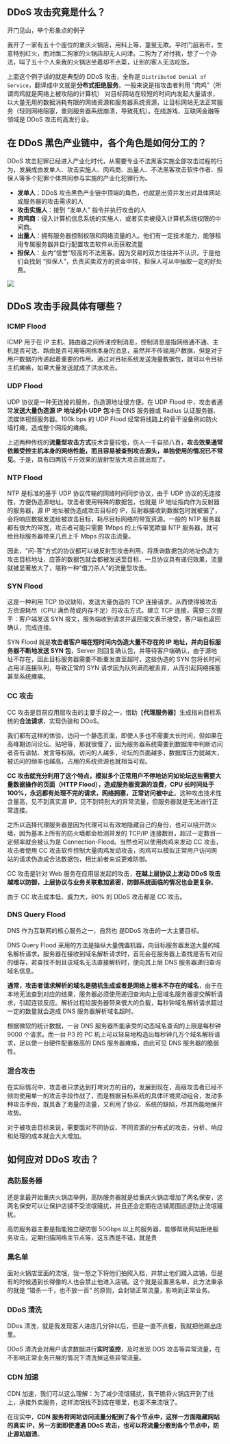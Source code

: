 ## DDoS 攻击究竟是什么？

开门见山，举个形象点的例子

我开了一家有五十个座位的重庆火锅店，用料上等，童叟无欺。平时门庭若市，生意特别红火，而对面二狗家的火锅店却无人问津。二狗为了对付我，想了一个办法，叫了五十个人来我的火锅店坐着却不点菜，让别的客人无法吃饭。

上面这个例子讲的就是典型的 DDoS 攻击，全称是 `Distributed Denial of Service`，翻译成中文就是**分布式拒绝服务**。一般来说是指攻击者利用 “肉鸡”（所谓肉鸡就是网络上被攻陷的计算机） 对目标网站在较短的时间内发起大量请求，以大量无用的数据消耗有限的网络资源和服务器系统资源，让目标网站无法正常服务（轻则网络阻塞，重则服务器系统崩溃，导致死机）。在线游戏、互联网金融等领域是 DDoS 攻击的高发行业。

## 在 DDoS 黑色产业链中，各个角色是如何分工的？

DDoS 攻击犯罪已经进入产业化时代，从需要专业不法黑客实施全部攻击过程的行为，发展成由发单人、攻击实施人、肉鸡商、出量人、不法黑客攻击软件作者、担保人等多个犯罪个体共同参与实施的产业化犯罪行为。

- **发单人**：DDoS 攻击黑色产业链中顶端的角色，也就是出资并发出对具体网站或服务器的攻击需求的人
- **攻击实施人**：接到 “发单人” 指令并执行攻击的人
- **肉鸡商**：侵入计算机信息系统的实施人，或者买卖被侵入计算机系统权限的中间商。
- **出量人**：拥有服务器控制权限和网络流量的人。他们有一定技术能力，能够租用专属服务器并自行配置攻击软件从而获取流量
- **担保人**：业内“信誉”较高的不法黑客。因为交易的双方往往并不认识，于是他们会找到 “担保人”，负责买卖双方的资金中转，担保人可从中抽取一定的好处费。

![](https://cs-wiki.oss-cn-shanghai.aliyuncs.com/img/20220615220351.png)

## DDoS 攻击手段具体有哪些？

### ICMP Flood

ICMP 用于在 IP 主机、路由器之间传递控制消息，控制消息是指网络通不通、主机是否可达、路由是否可用等网络本身的消息，虽然并不传输用户数据，但是对于用户数据的传递起着重要的作用。通过对目标系统发送海量数据包，就可以令目标主机瘫痪，如果大量发送就成了洪水攻击。

### UDP Flood

UDP 协议是一种无连接的服务，伪造源地址很方便。在 UDP Flood 中，攻击者通常**发送大量伪造源 IP 地址的小 UDP 包**冲击 DNS 服务器或 Radius 认证服务器、流媒体视频服务器。100k bps 的 UDP Flood 经常将线路上的骨干设备例如防火墙打瘫，造成整个网段的瘫痪。

上述两种传统的**流量型攻击方式**技术含量较低，伤人一千自损八百，**攻击效果通常依赖受控主机本身的网络性能，而且容易被查到攻击源头，单独使用的情况已不常见**。于是，具有四两拔千斤效果的放射型放大攻击就出现了。

### NTP Flood

NTP 是标准的基于 UDP 协议传输的网络时间同步协议，由于 UDP 协议的无连接性，方便伪造源地址。攻击者使用特殊的数据包，也就是 IP 地址指向作为反射器的服务器，源 IP 地址被伪造成攻击目标的 IP，反射器接收到数据包时就被骗了，会将响应数据发送给被攻击目标，耗尽目标网络的带宽资源。一般的 NTP 服务器都有很大的带宽，攻击者可能只需要 1Mbps 的上传带宽欺骗 NTP 服务器，就可给目标服务器带来几百上千 Mbps 的攻击流量。

因此，“问-答”方式的协议都可以被反射型攻击利用，将质询数据包的地址伪造为攻击目标地址，应答的数据包就会都被发送至目标，一旦协议具有递归效果，流量就被显著放大了，堪称一种“借刀杀人”的流量型攻击。

### SYN Flood

这是一种利用 TCP 协议缺陷，发送大量伪造的 TCP 连接请求，从而使得被攻击方资源耗尽（CPU 满负荷或内存不足）的攻击方式。建立 TCP 连接，需要三次握手：客户端发送 SYN 报文，服务端收到请求并返回报文表示接受，客户端也返回确认，完成连接。

SYN Flood 就是**攻击者客户端在短时间内伪造大量不存在的 IP 地址，并向目标服务器不断地发送 SYN 包**，Server 则回复确认包，并等待客户端确认，由于源地址不存在，因此目标服务器需要不断重发直至超时，这些伪造的 SYN 包将长时间占用半连接队列，导致正常的 SYN 请求因为队列满而被丢弃，从而引起网络拥塞甚至系统瘫痪。

### CC 攻击

CC 攻击是目前应用层攻击的主要手段之一，借助【**代理服务器**】生成指向目标系统的**合法请求**，实现伪装和 DDoS。

我们都有这样的体验，访问一个静态页面，即使人多也不需要太长时间，但如果在高峰期访问论坛、贴吧等，那就很慢了，因为服务器系统需要到数据库中判断访问者否有读帖、发言等权限。访问的人越多，论坛的页面越多，数据库压力就越大，被访问的频率也越高，占用的系统资源也就相当可观。

**CC 攻击就充分利用了这个特点，模拟多个正常用户不停地访问如论坛这些需要大量数据操作的页面（HTTP Flood），造成服务器资源的浪费，CPU 长时间处于 100%，永远都有处理不完的请求，网络拥塞，正常访问被中止**。这种攻击技术性含量高，见不到真实源 IP，见不到特别大的异常流量，但服务器就是无法进行正常连接。

之所以选择代理服务器是因为代理可以有效地隐藏自己的身份，也可以绕开防火墙，因为基本上所有的防火墙都会检测并发的 TCP/IP 连接数目，超过一定数目一定频率就会被认为是 Connection-Flood。当然也可以使用肉鸡来发动 CC 攻击，攻击者使用 CC 攻击软件控制大量肉鸡发动攻击，肉鸡可以模拟正常用户访问网站的请求伪造成合法数据包，相比前者来说更难防御。

CC 攻击是针对 Web 服务在应用层发起的攻击，**在越上层协议上发动 DDoS 攻击越难以防御，上层协议与业务关联愈加紧密，防御系统面临的情况也会更复杂**。

由于 CC 攻击成本低、威力大，80% 的 DDoS 攻击都是 CC 攻击。

### DNS Query Flood

DNS 作为互联网的核心服务之一，自然也 是DDoS 攻击的一大主要目标。

DNS Query Flood 采用的方法是操纵大量傀儡机器，向目标服务器发送大量的域名解析请求。服务器在接收到域名解析请求时，首先会在服务器上查找是否有对应的缓存，若查找不到且该域名无法直接解析时，便向其上层 DNS 服务器递归查询域名信息。

**通常，攻击者请求解析的域名是随机生成或者是网络上根本不存在的域名**，由于在本地无法查到对应的结果，服务器必须使用递归查询向上层域名服务器提交解析请求，引起连锁反应。解析过程给服务器带来很大的负载，每秒钟域名解析请求超过一定的数量就会造成 DNS 服务器解析域名超时。

根据微软的统计数据，一台 DNS 服务器所能承受的动态域名查询的上限是每秒钟 9000 个请求。而一台 P3 的 PC 机上可以轻易地构造出每秒钟几万个域名解析请求，足以使一台硬件配置极高的 DNS 服务器瘫痪，由此可见 DNS 服务器的脆弱性。

### 混合攻击

在实际情况中，攻击者只求达到打垮对方的目的，发展到现在，高级攻击者已经不倾向使用单一的攻击手段作战了，而是根据目标系统的具体环境灵动组合，发动多种攻击手段，既具备了海量的流量，又利用了协议、系统的缺陷，尽其所能地展开攻势。

对于被攻击目标来说，需要面对不同协议、不同资源的分布式的攻击，分析、响应和处理的成本就会大大增加。

## 如何应对 DDoS 攻击？

### 高防服务器

还是拿最开始重庆火锅店举例，高防服务器就是给重庆火锅店增加了两名保安，这两名保安可以让保护店铺不受流氓骚扰，并且还会定期在店铺周围巡逻防止流氓骚扰。

高防服务器主要是指能独立硬防御 50Gbps 以上的服务器，能够帮助网站拒绝服务攻击，定期扫描网络主节点等，这东西是不错，就是贵

### 黑名单

面对火锅店里面的流氓，我一怒之下将他们拍照入档，并禁止他们踏入店铺，但是有的时候遇到长得像的人也会禁止他进入店铺。这个就是设置黑名单，此方法秉承的就是 “错杀一千，也不放一百” 的原则，会封锁正常流量，影响到正常业务。

### DDoS 清洗

DDos 清洗，就是我发现客人进店几分钟以后，但是一直不点餐，我就把他踢出店里。

DDoS 清洗会对用户请求数据进行**实时监控**，及时发现 DOS 攻击等异常流量，在不影响正常业务开展的情况下清洗掉这些异常流量。

### CDN 加速

CDN 加速，我们可以这么理解：为了减少流氓骚扰，我干脆将火锅店开到了线上，承接外卖服务，这样流氓找不到店在哪里，也耍不来流氓了。

在现实中，**CDN 服务将网站访问流量分配到了各个节点中，这样一方面隐藏网站的真实 IP，另一方面即使遭遇 DDoS 攻击，也可以将流量分散到各个节点中，防止源站崩溃**。